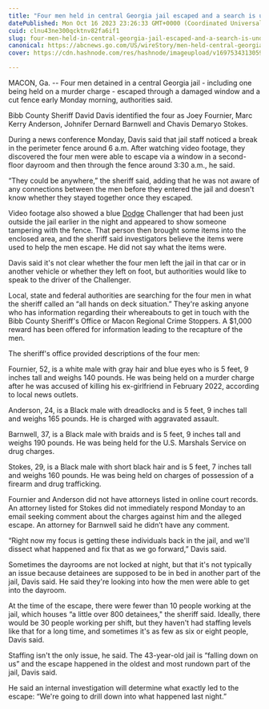 ```yaml
---
title: "Four men held in central Georgia jail escaped and a search is underway, sheriff says"
datePublished: Mon Oct 16 2023 23:26:33 GMT+0000 (Coordinated Universal Time)
cuid: clnu43ne300qcktnv82fa6if1
slug: four-men-held-in-central-georgia-jail-escaped-and-a-search-is-underway-sheriff-says-1
canonical: https://abcnews.go.com/US/wireStory/men-held-central-georgia-jail-escaped-search-underway-104024507
cover: https://cdn.hashnode.com/res/hashnode/imageupload/v1697534313059/2939701d-8b0d-4d66-a0e5-db498980e4f2.jpeg

---
```


MACON, Ga. -- Four men detained in a central Georgia jail - including one being held on a murder charge - escaped through a damaged window and a cut fence early Monday morning, authorities said.

Bibb County Sheriff David Davis identified the four as Joey Fournier, Marc Kerry Anderson, Johnifer Dernard Barnwell and Chavis Demaryo Stokes.

During a news conference Monday, Davis said that jail staff noticed a break in the perimeter fence around 6 a.m. After watching video footage, they discovered the four men were able to escape via a window in a second-floor dayroom and then through the fence around 3:30 a.m., he said.

“They could be anywhere,” the sheriff said, adding that he was not aware of any connections between the men before they entered the jail and doesn't know whether they stayed together once they escaped.

Video footage also showed a blue [Dodge](https://abcnews.go.com/alerts/Autos) Challenger that had been just outside the jail earlier in the night and appeared to show someone tampering with the fence. That person then brought some items into the enclosed area, and the sheriff said investigators believe the items were used to help the men escape. He did not say what the items were.

Davis said it's not clear whether the four men left the jail in that car or in another vehicle or whether they left on foot, but authorities would like to speak to the driver of the Challenger.

Local, state and federal authorities are searching for the four men in what the sheriff called an “all hands on deck situation.” They're asking anyone who has information regarding their whereabouts to get in touch with the Bibb County Sheriff's Office or Macon Regional Crime Stoppers. A $1,000 reward has been offered for information leading to the recapture of the men.

The sheriff's office provided descriptions of the four men:

Fournier, 52, is a white male with gray hair and blue eyes who is 5 feet, 9 inches tall and weighs 140 pounds. He was being held on a murder charge after he was accused of killing his ex-girlfriend in February 2022, according to local news outlets.

Anderson, 24, is a Black male with dreadlocks and is 5 feet, 9 inches tall and weighs 165 pounds. He is charged with aggravated assault.

Barnwell, 37, is a Black male with braids and is 5 feet, 9 inches tall and weighs 190 pounds. He was being held for the U.S. Marshals Service on drug charges.

Stokes, 29, is a Black male with short black hair and is 5 feet, 7 inches tall and weighs 160 pounds. He was being held on charges of possession of a firearm and drug trafficking.

Fournier and Anderson did not have attorneys listed in online court records. An attorney listed for Stokes did not immediately respond Monday to an email seeking comment about the charges against him and the alleged escape. An attorney for Barnwell said he didn’t have any comment.

“Right now my focus is getting these individuals back in the jail, and we'll dissect what happened and fix that as we go forward,” Davis said.

Sometimes the dayrooms are not locked at night, but that it's not typically an issue because detainees are supposed to be in bed in another part of the jail, Davis said. He said they're looking into how the men were able to get into the dayroom.

At the time of the escape, there were fewer than 10 people working at the jail, which houses “a little over 800 detainees," the sheriff said. Ideally, there would be 30 people working per shift, but they haven't had staffing levels like that for a long time, and sometimes it's as few as six or eight people, Davis said.

Staffing isn't the only issue, he said. The 43-year-old jail is “falling down on us” and the escape happened in the oldest and most rundown part of the jail, Davis said.

He said an internal investigation will determine what exactly led to the escape: “We're going to drill down into what happened last night.”